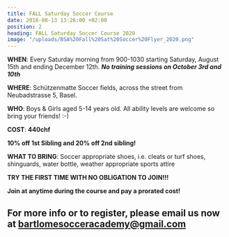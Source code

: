 ```yaml
---
title: FALL Saturday Soccer Course
date: 2018-08-13 13:26:00 +02:00
position: 2
heading: FALL Saturday Soccer Course 2020
image: "/uploads/BSA%20Fall%20Sat%20Soccer%20Flyer_2020.png"
---
```


**WHEN**: Every Saturday morning from 900-1030 starting Saturday, August 15th and ending December 12th.
***No training sessions on October 3rd and 10th***

**WHERE**: Schützenmatte Soccer fields, across the street from Neubadstrasse 5, Basel.

**WHO**: Boys & Girls aged 5-14 years old. All ability levels are welcome so bring your friends! :-)

**COST**: **440chf**

**10% off 1st Sibling and 20% off 2nd sibling!**

**WHAT TO BRING**: Soccer appropriate shoes, i.e. cleats or turf shoes, shinguards, water bottle, weather appropriate sports attire

**TRY THE FIRST TIME WITH NO OBLIGATION TO JOIN!!!**

**Join at anytime during the course and pay a prorated cost!**

## For more info or to register, please email us now at bartlomesocceracademy@gmail.com